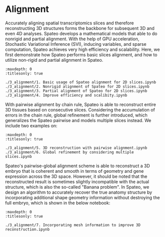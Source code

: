 # Alignment

Accurately aligning spatial transcriptomics slices and therefore reconstructing 3D structures forms the backbone for subsequent 3D and even 4D analyses. Spateo develops a mathematical models that able to do nonrigid and partial alignment. With the help of GPU acceleration, Stochastic Variational Inference (SVI), inducing variables, and sparse computation, Spateo achieves very high efficiency and scalability. Here, we first demonstrate how Spateo performs basic slices alignment, and how to utilize non-rigid and partial alignment in Spateo.

```{toctree}
:maxdepth: 0
:titlesonly: true

./3_alignment/1. Basic usage of Spateo alignment for 2D slices.ipynb
./3_alignment/2. Nonrigid alignment of Spateo for 2D slices.ipynb
./3_alignment/3. Partial alignment of Spateo for 2D slices.ipynb
./3_alignment/4. Improve efficiency and scalibity.ipynb

```

With pairwise alignment by chain rule, Spateo is able to reconstruct entire 3D tissues based on consecutive slices. Considering the accumulation of errors in the chain rule, global refinement is further introduced, which generalizes the Spateo pairwise and models multiple slices instead. We include two examples on:

```{toctree}
:maxdepth: 0
:titlesonly: true

./3_alignment/5. 3D reconstruction with pairwise alignment.ipynb
./3_alignment/6. Global refinement by considering multiple slices.ipynb

```


Spateo's pairwise-global alignment scheme is able to reconstruct a 3D embryo that is coherent and smooth in terms of geometry and gene expression across the 3D space. However, it should be noted that the reconstructed result is sometimes slightly incompatible with the actual structure, which is also the so-called "Banana problem". In Spateo, we design an algorithm to accurately recover the true anatomy structure by incorporating additional shape geometry information without destroying the full embryo, which is shown in the below notebook:

```{toctree}
:maxdepth: 0
:titlesonly: true

./3_alignment/7. Incorporating mesh information to improve 3D reconstruction.ipynb

```

